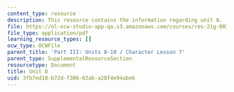 ```yaml
---
content_type: resource
description: This resource contains the information regarding unit 8.
file: https://ol-ocw-studio-app-qa.s3.amazonaws.com/courses/res-21g-003-learning-chinese-a-foundation-course-in-mandarin-spring-2011/3fb7ed18b72df30602aba28f4e94abe6_MITRES_21G_003S11_unit08.pdf
file_type: application/pdf
learning_resource_types: []
ocw_type: OCWFile
parent_title: 'Part III: Units 8-10 / Character Lesson 7'
parent_type: SupplementalResourceSection
resourcetype: Document
title: Unit 8
uid: 3fb7ed18-b72d-f306-02ab-a28f4e94abe6
---
```

